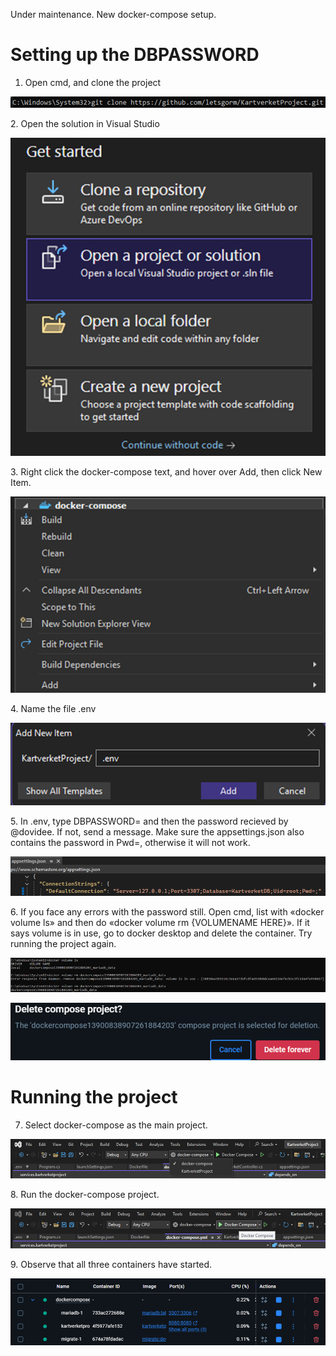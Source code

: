 Under maintenance. New docker-compose setup.



# Setting up the DBPASSWORD



1. Open cmd, and clone the project



![dockercompose](images/cmd1.png)



2\. Open the solution in Visual Studio



![dockercompose](images/solution2.png)



3\. Right click the docker-compose text, and hover over Add, then click New Item.



![dockercompose](images/add3.png)



4\. Name the file .env



![dockercompose](images/env4.png)



5\. In .env, type DBPASSWORD= and then the password recieved by @dovidee. If not, send a message. Make sure the appsettings.json also contains the password in Pwd=, otherwise it will not work.



![dockercompose](images/apppass5.png)



6\. If you face any errors with the password still. Open cmd, list with «docker volume ls» and then do «docker volume rm {VOLUMENAME HERE}». If it says volume is in use, go to docker desktop and delete the container. Try running the project again.



![dockercompose](images/volume6.png)



![dockercompose](images/deletecompose7.png)



# Running the project



7. Select docker-compose as the main project.



![dockercompose](images/selectdockercompose8.png)



8\. Run the docker-compose project.



![dockercompose](images/rundockercompose9.png)



9\. Observe that all three containers have started.



![dockercompose](images/observedockercompose10.png)















